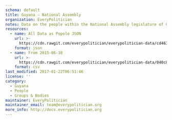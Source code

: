 ```yaml
---
schema: default
title: Guyana — National Assembly
organization: EveryPolitician
notes: Data on the people within the National Assembly legislature of Guyana.
resources:
  - name: All Data as Popolo JSON
    url: >-
      https://cdn.rawgit.com/everypolitician/everypolitician-data/cd463289b732d859c05b826c4753f2d30f0b7df3/data/Guyana/National_Assembly/ep-popolo-v1.0.json
    format: json
  - name: From 2015-06-10
    url: >-
      https://cdn.rawgit.com/everypolitician/everypolitician-data/040c844219d79f4e69960e0ed327823c287ab6e5/data/Guyana/National_Assembly/term-11.csv
    format: csv
last_modified: 2017-01-22T06:51:46
license: ''
category:
  - Guyana
  - People
  - Groups & Bodies
maintainer: EveryPolitician
maintainer_email: team@everypolitician.org
more_info: http://docs.everypolitician.org
---
```

